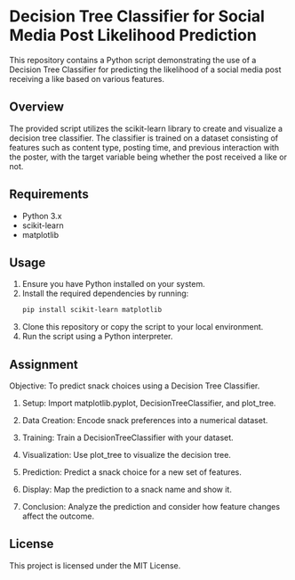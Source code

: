 # Decision Tree Classifier for Social Media Post Likelihood Prediction

This repository contains a Python script demonstrating the use of a Decision Tree Classifier for predicting the likelihood of a social media post receiving a like based on various features.

## Overview

The provided script utilizes the scikit-learn library to create and visualize a decision tree classifier. The classifier is trained on a dataset consisting of features such as content type, posting time, and previous interaction with the poster, with the target variable being whether the post received a like or not.

## Requirements

- Python 3.x
- scikit-learn
- matplotlib

## Usage

1. Ensure you have Python installed on your system.
2. Install the required dependencies by running:
   ```bash
   pip install scikit-learn matplotlib
   
1. Clone this repository or copy the script to your local environment.
2. Run the script using a Python interpreter.

## Assignment
Objective: To predict snack choices using a Decision Tree Classifier.

1. Setup: Import matplotlib.pyplot, DecisionTreeClassifier, and plot_tree.

2. Data Creation: Encode snack preferences into a numerical dataset.

3. Training: Train a DecisionTreeClassifier with your dataset.

4. Visualization: Use plot_tree to visualize the decision tree.

5. Prediction: Predict a snack choice for a new set of features.

6. Display: Map the prediction to a snack name and show it.

7. Conclusion: Analyze the prediction and consider how feature changes affect the outcome.
## License
This project is licensed under the MIT License.
